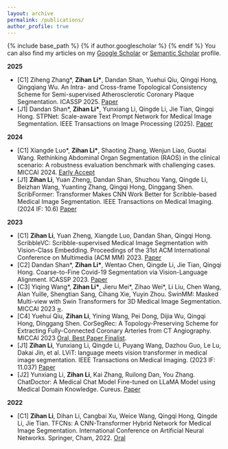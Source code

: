 ```yaml
---
layout: archive
permalink: /publications/
author_profile: true
---
```

<!-- title: "Publications" -->
{% include base_path %}
{% if author.googlescholar %}
{% endif %}
You can also find my articles on my [Google Scholar](https://scholar.google.com/citations?hl=en&user=KoY6bW8AAAAJ) or [Semantic Scholar](https://www.semanticscholar.org/author/Zihan-Li/2118273929) profile.

**2025**
* [C1] Ziheng Zhang\*, **Zihan Li\***, Dandan Shan, Yuehui Qiu, Qingqi Hong, Qingqiang Wu. An Intra- and Cross-frame Topological Consistency Scheme for Semi-supervised Atherosclerotic Coronary Plaque Segmentation. ICASSP 2025. [Paper](https://arxiv.org/abs/2501.07850)
* [J1] Dandan Shan\*, **Zihan Li\***, Yunxiang Li, Qingde Li, Jie Tian, Qingqi Hong. STPNet: Scale-aware Text Prompt Network for Medical Image Segmentation. IEEE Transactions on Image Processing (2025). [Paper](https://arxiv.org/abs/2504.01561)
  
**2024**
* [C1] Xiangde Luo\*, **Zihan Li\***, Shaoting Zhang, Wenjun Liao, Guotai Wang. Rethinking Abdominal Organ Segmentation (RAOS) in the clinical scenario: A robustness evaluation benchmark with challenging cases. MICCAI 2024. [Early Accept](https://arxiv.org/abs/2406.13674)
* [J1] **Zihan Li**, Yuan Zheng, Dandan Shan, Shuzhou Yang, Qingde Li, Beizhan Wang, Yuanting Zhang, Qingqi Hong, Dinggang Shen. ScribFormer: Transformer Makes CNN Work Better for Scribble-based Medical Image Segmentation. IEEE Transactions on Medical Imaging. (2024 IF: 10.6) [Paper](https://arxiv.org/abs/2402.02029)

**2023**
* [C1] **Zihan Li**, Yuan Zheng, Xiangde Luo, Dandan Shan, Qingqi Hong. ScribbleVC: Scribble-supervised Medical Image Segmentation with Vision-Class Embedding. Proceedings of the 31st ACM International Conference on Multimedia (ACM MM) 2023. [Paper](https://arxiv.org/abs/2307.16226)
* [C2] Dandan Shan\*, **Zihan Li\***, Wentao Chen, Qingde Li, Jie Tian, Qingqi Hong. Coarse-to-Fine Covid-19 Segmentation via Vision-Language Alignment. ICASSP 2023. [Paper](https://arxiv.org/abs/2303.00279)
* [C3] Yiqing Wang\*, **Zihan Li\***, Jieru Mei\*, Zihao Wei\*, Li Liu, Chen Wang, Alan Yuille, Shengtian Sang, Cihang Xie, Yuyin Zhou. SwinMM: Masked Multi-view with Swin Transformers for 3D Medical Image Segmentation. MICCAI 2023 [≈](https://arxiv.org/abs/2307.12591).
* [C4] Yuehui Qiu, **Zihan Li**, Yining Wang, Pei Dong, Dijia Wu, Qingqi Hong, Dinggang Shen. CorSegRec: A Topology-Preserving Scheme for Extracting Fully-Connected Coronary Arteries from CT Angiography. MICCAI 2023 [Oral, Best Paper Finalist](https://link.springer.com/chapter/10.1007/978-3-031-43898-1_64).
* [J1] **Zihan Li**, Yunxiang Li, Qingde Li, Puyang Wang, Dazhou Guo, Le Lu, Dakai Jin, et al. LViT: language meets vision transformer in medical image segmentation. IEEE Transactions on Medical Imaging. (2023 IF: 11.037) [Paper](https://arxiv.org/abs/2206.14718)
* [J2] Yunxiang Li, **Zihan Li**, Kai Zhang, Ruilong Dan, You Zhang. ChatDoctor: A Medical Chat Model Fine-tuned on LLaMA Model using Medical Domain Knowledge. Cureus. [Paper](https://arxiv.org/abs/2303.14070)

**2022**
* [C1] **Zihan Li**, Dihan Li, Cangbai Xu, Weice Wang, Qingqi Hong, Qingde Li, Jie Tian. TFCNs: A CNN-Transformer Hybrid Network for Medical Image Segmentation. International Conference on Artificial Neural Networks. Springer, Cham, 2022. [Oral](https://link.springer.com/chapter/10.1007/978-3-031-15937-4_65)
